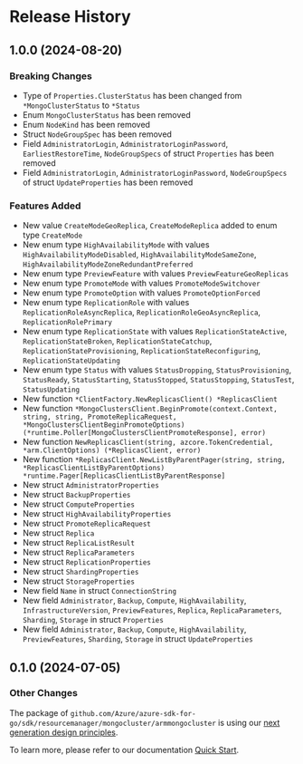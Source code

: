 # Release History

## 1.0.0 (2024-08-20)
### Breaking Changes

- Type of `Properties.ClusterStatus` has been changed from `*MongoClusterStatus` to `*Status`
- Enum `MongoClusterStatus` has been removed
- Enum `NodeKind` has been removed
- Struct `NodeGroupSpec` has been removed
- Field `AdministratorLogin`, `AdministratorLoginPassword`, `EarliestRestoreTime`, `NodeGroupSpecs` of struct `Properties` has been removed
- Field `AdministratorLogin`, `AdministratorLoginPassword`, `NodeGroupSpecs` of struct `UpdateProperties` has been removed

### Features Added

- New value `CreateModeGeoReplica`, `CreateModeReplica` added to enum type `CreateMode`
- New enum type `HighAvailabilityMode` with values `HighAvailabilityModeDisabled`, `HighAvailabilityModeSameZone`, `HighAvailabilityModeZoneRedundantPreferred`
- New enum type `PreviewFeature` with values `PreviewFeatureGeoReplicas`
- New enum type `PromoteMode` with values `PromoteModeSwitchover`
- New enum type `PromoteOption` with values `PromoteOptionForced`
- New enum type `ReplicationRole` with values `ReplicationRoleAsyncReplica`, `ReplicationRoleGeoAsyncReplica`, `ReplicationRolePrimary`
- New enum type `ReplicationState` with values `ReplicationStateActive`, `ReplicationStateBroken`, `ReplicationStateCatchup`, `ReplicationStateProvisioning`, `ReplicationStateReconfiguring`, `ReplicationStateUpdating`
- New enum type `Status` with values `StatusDropping`, `StatusProvisioning`, `StatusReady`, `StatusStarting`, `StatusStopped`, `StatusStopping`, `StatusTest`, `StatusUpdating`
- New function `*ClientFactory.NewReplicasClient() *ReplicasClient`
- New function `*MongoClustersClient.BeginPromote(context.Context, string, string, PromoteReplicaRequest, *MongoClustersClientBeginPromoteOptions) (*runtime.Poller[MongoClustersClientPromoteResponse], error)`
- New function `NewReplicasClient(string, azcore.TokenCredential, *arm.ClientOptions) (*ReplicasClient, error)`
- New function `*ReplicasClient.NewListByParentPager(string, string, *ReplicasClientListByParentOptions) *runtime.Pager[ReplicasClientListByParentResponse]`
- New struct `AdministratorProperties`
- New struct `BackupProperties`
- New struct `ComputeProperties`
- New struct `HighAvailabilityProperties`
- New struct `PromoteReplicaRequest`
- New struct `Replica`
- New struct `ReplicaListResult`
- New struct `ReplicaParameters`
- New struct `ReplicationProperties`
- New struct `ShardingProperties`
- New struct `StorageProperties`
- New field `Name` in struct `ConnectionString`
- New field `Administrator`, `Backup`, `Compute`, `HighAvailability`, `InfrastructureVersion`, `PreviewFeatures`, `Replica`, `ReplicaParameters`, `Sharding`, `Storage` in struct `Properties`
- New field `Administrator`, `Backup`, `Compute`, `HighAvailability`, `PreviewFeatures`, `Sharding`, `Storage` in struct `UpdateProperties`


## 0.1.0 (2024-07-05)
### Other Changes

The package of `github.com/Azure/azure-sdk-for-go/sdk/resourcemanager/mongocluster/armmongocluster` is using our [next generation design principles](https://azure.github.io/azure-sdk/general_introduction.html).

To learn more, please refer to our documentation [Quick Start](https://aka.ms/azsdk/go/mgmt).